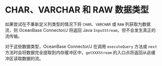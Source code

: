 # CHAR、VARCHAR 和 RAW 数据类型 

如果尝试在不重新定义列类型的情况下将 `CHAR`、`VARCHAR` 或 `RAW` 列获取为数据流，则 OceanBase Connector/J 将返回 Java `InputStream`，但不会发生真正的流传输。

对于这些数据类型，OceanBase Connector/J 在调用 `executeQuery` 方法或 `next` 方法时会将数据完全提取到内存缓冲区中，`getXXXStream` 的入口点将返回从此缓冲区读取数据的流。
